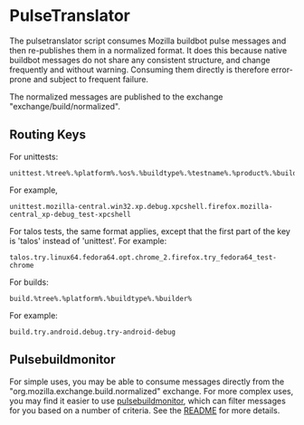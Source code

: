 PulseTranslator
===============

The pulsetranslator script consumes Mozilla buildbot pulse messages
and then re-publishes them in a normalized format.  It does this
because native buildbot messages do not share any consistent
structure, and change frequently and without warning.  Consuming them
directly is therefore error-prone and subject to frequent failure.

The normalized messages are published to the exchange
"exchange/build/normalized".


Routing Keys
------------

For unittests:

    unittest.%tree%.%platform%.%os%.%buildtype%.%testname%.%product%.%builder%

For example,

    unittest.mozilla-central.win32.xp.debug.xpcshell.firefox.mozilla-central_xp-debug_test-xpcshell

For talos tests, the same format applies, except that the first part
of the key is 'talos' instead of 'unittest'.  For example:

    talos.try.linux64.fedora64.opt.chrome_2.firefox.try_fedora64_test-chrome

For builds:

    build.%tree%.%platform%.%buildtype%.%builder%

For example:

    build.try.android.debug.try-android-debug


Pulsebuildmonitor
-----------------

For simple uses, you may be able to consume messages directly from the
"org.mozilla.exchange.build.normalized" exchange.  For more complex
uses, you may find it easier to use
[pulsebuildmonitor](http://hg.mozilla.org/automation/pulsebuildmonitor),
which can filter messages for you based on a number of criteria.  See
the
[README](http://hg.mozilla.org/automation/pulsebuildmonitor/file/tip/README.txt)
for more details.
